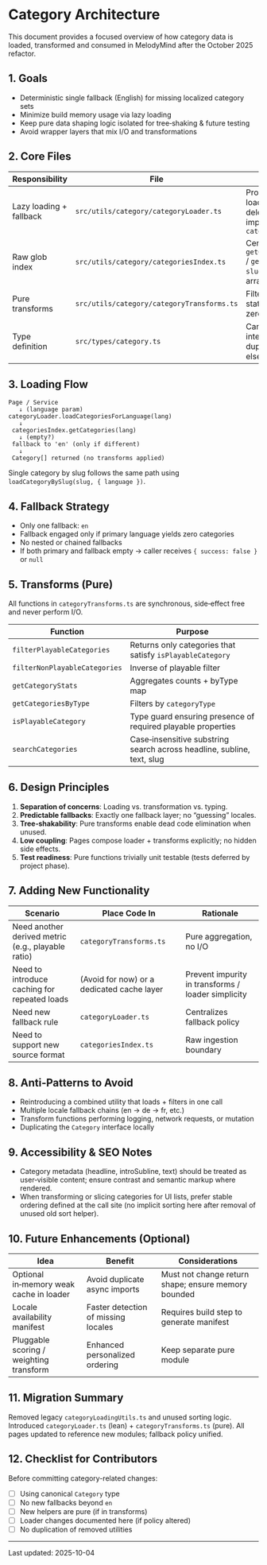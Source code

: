 # Category Architecture

This document provides a focused overview of how category data is loaded, transformed and consumed
in MelodyMind after the October 2025 refactor.

## 1. Goals

- Deterministic single fallback (English) for missing localized category sets
- Minimize build memory usage via lazy loading
- Keep pure data shaping logic isolated for tree‑shaking & future testing
- Avoid wrapper layers that mix I/O and transformations

## 2. Core Files

| Responsibility          | File                                       | Notes                                                                                            |
| ----------------------- | ------------------------------------------ | ------------------------------------------------------------------------------------------------ |
| Lazy loading + fallback | `src/utils/category/categoryLoader.ts`     | Provides high-level load helpers; delegates raw glob imports to `categoriesIndex.ts`             |
| Raw glob index          | `src/utils/category/categoriesIndex.ts`    | Central source of `getCategories(lang)` / `getCategory(lang, slug)`; returns arrays/objects only |
| Pure transforms         | `src/utils/category/categoryTransforms.ts` | Filtering, searching, stats, type guard; zero side effects                                       |
| Type definition         | `src/types/category.ts`                    | Canonical `Category` interface (no duplication elsewhere)                                        |

## 3. Loading Flow

```text
Page / Service
   ↓ (language param)
categoryLoader.loadCategoriesForLanguage(lang)
   ↓
 categoriesIndex.getCategories(lang)
   ↓ (empty?)
 fallback to 'en' (only if different)
   ↓
 Category[] returned (no transforms applied)
```

Single category by slug follows the same path using `loadCategoryBySlug(slug, { language })`.

## 4. Fallback Strategy

- Only one fallback: `en`
- Fallback engaged only if primary language yields zero categories
- No nested or chained fallbacks
- If both primary and fallback empty → caller receives `{ success: false }` or `null`

## 5. Transforms (Pure)

All functions in `categoryTransforms.ts` are synchronous, side‑effect free and never perform I/O.

| Function                      | Purpose                                                                |
| ----------------------------- | ---------------------------------------------------------------------- |
| `filterPlayableCategories`    | Returns only categories that satisfy `isPlayableCategory`              |
| `filterNonPlayableCategories` | Inverse of playable filter                                             |
| `getCategoryStats`            | Aggregates counts + byType map                                         |
| `getCategoriesByType`         | Filters by `categoryType`                                              |
| `isPlayableCategory`          | Type guard ensuring presence of required playable properties           |
| `searchCategories`            | Case‑insensitive substring search across headline, subline, text, slug |

## 6. Design Principles

1. **Separation of concerns**: Loading vs. transformation vs. typing.
2. **Predictable fallbacks**: Exactly one fallback layer; no “guessing” locales.
3. **Tree‑shakability**: Pure transforms enable dead code elimination when unused.
4. **Low coupling**: Pages compose loader + transforms explicitly; no hidden side effects.
5. **Test readiness**: Pure functions trivially unit testable (tests deferred by project phase).

## 7. Adding New Functionality

| Scenario                                           | Place Code In                              | Rationale                                          |
| -------------------------------------------------- | ------------------------------------------ | -------------------------------------------------- |
| Need another derived metric (e.g., playable ratio) | `categoryTransforms.ts`                    | Pure aggregation, no I/O                           |
| Need to introduce caching for repeated loads       | (Avoid for now) or a dedicated cache layer | Prevent impurity in transforms / loader simplicity |
| Need new fallback rule                             | `categoryLoader.ts`                        | Centralizes fallback policy                        |
| Need to support new source format                  | `categoriesIndex.ts`                       | Raw ingestion boundary                             |

## 8. Anti‑Patterns to Avoid

- Reintroducing a combined utility that loads + filters in one call
- Multiple locale fallback chains (en -> de -> fr, etc.)
- Transform functions performing logging, network requests, or mutation
- Duplicating the `Category` interface locally

## 9. Accessibility & SEO Notes

- Category metadata (headline, introSubline, text) should be treated as user‑visible content; ensure
  contrast and semantic markup where rendered.
- When transforming or slicing categories for UI lists, prefer stable ordering defined at the call
  site (no implicit sorting here after removal of unused old sort helper).

## 10. Future Enhancements (Optional)

| Idea                                    | Benefit                             | Considerations                                      |
| --------------------------------------- | ----------------------------------- | --------------------------------------------------- |
| Optional in‑memory weak cache in loader | Avoid duplicate async imports       | Must not change return shape; ensure memory bounded |
| Locale availability manifest            | Faster detection of missing locales | Requires build step to generate manifest            |
| Pluggable scoring / weighting transform | Enhanced personalized ordering      | Keep separate pure module                           |

## 11. Migration Summary

Removed legacy `categoryLoadingUtils.ts` and unused sorting logic. Introduced `categoryLoader.ts`
(lean) + `categoryTransforms.ts` (pure). All pages updated to reference new modules; fallback policy
unified.

## 12. Checklist for Contributors

Before committing category-related changes:

- [ ] Using canonical `Category` type
- [ ] No new fallbacks beyond `en`
- [ ] New helpers are pure (if in transforms)
- [ ] Loader changes documented here (if policy altered)
- [ ] No duplication of removed utilities

---

Last updated: 2025-10-04
